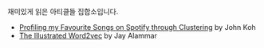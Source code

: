 재미있게 읽은 아티클들 집합소입니다.

- [Profiling my Favourite Songs on Spotify through Clustering](https://towardsdatascience.com/profiling-my-favorite-songs-on-spotify-through-clustering-33fee591783d) by John Koh
- [The Illustrated Word2vec](https://jalammar.github.io/illustrated-word2vec/) by Jay Alammar
